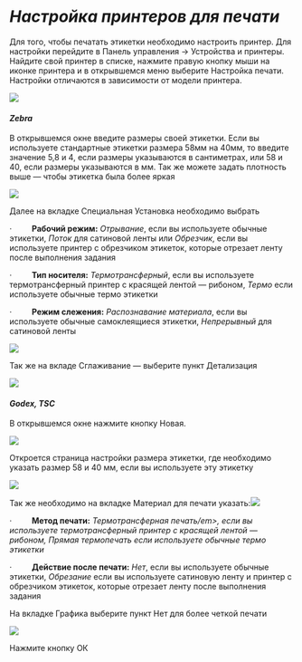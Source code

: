# *Настройка принтеров для печати*

Для того, чтобы печатать этикетки необходимо настроить принтер. Для настройки перейдите в Панель управления -> Устройства и принтеры. Найдите свой принтер в списке, нажмите правую кнопку мыши на иконке принтера и в открывшемся меню выберите Настройка печати. Настройки отличаются в зависимости от модели принтера.

![](file:///C:/Users/IDCE3~1.PSH/AppData/Local/Temp/msohtmlclip1/01/clip_image002.jpg)

#### *Zebra*

В открывшемся окне введите размеры своей этикетки. Если вы используете стандартные этикетки размера 58мм на 40мм, то введите значение 5,8 и 4, если размеры указываются в сантиметрах, или 58 и 40, если размеры указываются в мм. Так же можете задать плотность выше — чтобы этикетка была более яркая

![](file:///C:/Users/IDCE3~1.PSH/AppData/Local/Temp/msohtmlclip1/01/clip_image003.png)

Далее на вкладке Специальная Установка необходимо выбрать

·         **Рабочий режим:** _Отрывание_, если вы используете обычные этикетки, _Поток_ для сатиновой ленты или _Обрезчик_, если вы используете принтер с обрезчиком этикеток, которые отрезает ленту после выполнения задания

·         **Тип носителя:** _Термотрансферный_, если вы используете термотрансферный принтер с красящей лентой — рибоном, _Термо_ если используете обычные термо этикетки

·         **Режим слежения:** _Распознавание материала_, если вы используете обычные самоклеящиеся этикетки, _Непрерывный_ для сатиновой ленты

![](file:///C:/Users/IDCE3~1.PSH/AppData/Local/Temp/msohtmlclip1/01/clip_image004.png)

Так же на вкладе Сглаживание — выберите пункт Детализация

![](file:///C:/Users/IDCE3~1.PSH/AppData/Local/Temp/msohtmlclip1/01/clip_image005.png)

#### *Godex, TSC*

В открывшемся окне нажмите кнопку Новая.

![](file:///C:/Users/IDCE3~1.PSH/AppData/Local/Temp/msohtmlclip1/01/clip_image006.png)

Откроется страница настройки размера этикетки, где необходимо указать размер 58 и 40 мм, если вы используете эту этикетку

![](file:///C:/Users/IDCE3~1.PSH/AppData/Local/Temp/msohtmlclip1/01/clip_image008.jpg)

Так же необходимо на вкладке Материал для печати указать:![](file:///C:/Users/IDCE3~1.PSH/AppData/Local/Temp/msohtmlclip1/01/clip_image009.png)

·         **Метод печати:** _Термотрансферная печать/em>, если вы используете термотрансферный принтер с красящей лентой — рибоном, Прямая термопечать если используете обычные термо этикетки_

·         **Действие после печати:** _Нет_, если вы используете обычные этикетки, _Обрезание_ если вы используете сатиновую ленту и принтер с обрезчиком этикеток, которые отрезает ленту после выполнения задания

На вкладке Графика выберите пункт Нет для более четкой печати

![](file:///C:/Users/IDCE3~1.PSH/AppData/Local/Temp/msohtmlclip1/01/clip_image010.png)

Нажмите кнопку ОК